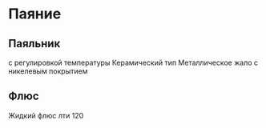 # Паяние

## Паяльник

с регулировкой температуры
Керамический тип
Металлическое жало с никелевым покрытием

## Флюс

Жидкий флюс лти 120
